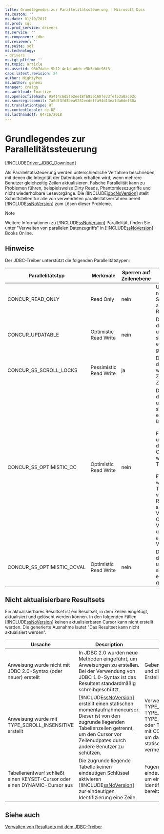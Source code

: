 ```yaml
---
title: Grundlegendes zur Parallelitätssteuerung | Microsoft Docs
ms.custom: ''
ms.date: 01/19/2017
ms.prod: sql
ms.prod_service: drivers
ms.service: ''
ms.component: jdbc
ms.reviewer: ''
ms.suite: sql
ms.technology:
- drivers
ms.tgt_pltfrm: ''
ms.topic: article
ms.assetid: 98b7dabe-9b12-4e1d-adeb-e5b5cb0c96f3
caps.latest.revision: 24
author: MightyPen
ms.author: genemi
manager: craigg
ms.workload: Inactive
ms.openlocfilehash: 9a414c6d5fe2ee18fb83e168fe33fef53a0ac02c
ms.sourcegitcommit: 7a6df3fd5bea9282ecdeffa94d13ea1da6def80a
ms.translationtype: HT
ms.contentlocale: de-DE
ms.lasthandoff: 04/16/2018
---
```

# <a name="understanding-concurrency-control"></a>Grundlegendes zur Parallelitätssteuerung
[!INCLUDE[Driver_JDBC_Download](../../includes/driver_jdbc_download.md)]

  Als Parallelitätssteuerung werden unterschiedliche Verfahren beschrieben, mit denen die Integrität der Datenbank erhalten wird, wenn mehrere Benutzer gleichzeitig Zeilen aktualisieren. Falsche Parallelität kann zu Problemen führen, beispielsweise Dirty Reads, Phantomlesezugriffe und nicht wiederholbare Lesevorgänge. Die [!INCLUDE[jdbcNoVersion](../../includes/jdbcnoversion_md.md)] stellt Schnittstellen für alle von verwendeten parallelitätsverfahren bereit [!INCLUDE[ssNoVersion](../../includes/ssnoversion_md.md)] zum Lösen dieser Probleme.  
  
> [!NOTE]  
>  Weitere Informationen zu [!INCLUDE[ssNoVersion](../../includes/ssnoversion_md.md)] Parallelität, finden Sie unter "Verwalten von parallelen Datenzugriffs" in [!INCLUDE[ssNoVersion](../../includes/ssnoversion_md.md)] Books Online.  
  
## <a name="remarks"></a>Hinweise  
 Der JDBC-Treiber unterstützt die folgenden Parallelitätstypen:  
  
|Parallelitätstyp|Merkmale|Sperren auf Zeilenebene|Description|  
|----------------------|---------------------|---------------|-----------------|  
|CONCUR_READ_ONLY|Read Only|nein|Updates über den Cursor sind nicht zulässig; es werden keine Sperren für die Zeilen aufrechterhalten, aus denen das Resultset besteht.|  
|CONCUR_UPDATABLE|Optimistic Read Write|nein|Die Datenbank geht davon aus, dass Zeilenkonflikte unwahrscheinlich, aber möglich sind. Zeilenintegrität wird mit einem Timestampvergleich geprüft.|  
|CONCUR_SS_SCROLL_LOCKS|Pessimistic Read Write|ja|Die Datenbank geht davon aus, dass Zeilenkonflikte wahrscheinlich sind. Zeilenintegrität wird mit Zeilensperren sichergestellt.|  
|CONCUR_SS_OPTIMISTIC_CC|Optimistic Read Write|nein|Die Datenbank geht davon aus, dass Zeilenkonflikte unwahrscheinlich, aber möglich sind. Zeilenintegrität wird mit einem Timestampvergleich überprüft.<br /><br /> Für [!INCLUDE[ssVersion2005](../../includes/ssversion2005_md.md)] und höher, der Server ändert sich dies in CONCUR_SS_OPTIMISTIC_CCVAL, wenn die Tabelle keine Timestamp-Spalte enthält.<br /><br /> Für [!INCLUDE[ssVersion2000](../../includes/ssversion2000_md.md)], wenn die zugrunde liegende Tabelle eine Timestamp-Spalte verfügt, wird OPTIMISTIC WITH ROW VERSIONING verwendet, auch wenn OPTIMISTIC WITH VALUES angegeben ist. Wenn OPTIMISTIC WITH ROW VERSIONING angegeben wurde und die Tabelle keine Timestamps aufweist, wird OPTIMISTIC WITH VALUES verwendet.|  
|CONCUR_SS_OPTIMISTIC_CCVAL|Optimistic Read Write|nein|Die Datenbank geht davon aus, dass Zeilenkonflikte unwahrscheinlich, aber möglich sind. Zeilenintegrität wird mit einem Zeilendatenvergleich geprüft.|  
  
## <a name="result-sets-that-are-not-updateable"></a>Nicht aktualisierbare Resultsets  
 Ein aktualisierbares Resultset ist ein Resultset, in dem Zeilen eingefügt, aktualisiert und gelöscht werden können. In den folgenden Fällen [!INCLUDE[ssNoVersion](../../includes/ssnoversion_md.md)] keinen aktualisierbaren Cursor kann nicht erstellt werden. Die generierte Ausnahme lautet "Das Resultset kann nicht aktualisiert werden".  
  
|Ursache|Description|Remedy|  
|-----------|-----------------|------------|  
|Anweisung wurde nicht mit JDBC 2.0-Syntax (oder neuer) erstellt|In JDBC 2.0 wurden neue Methoden eingeführt, um Anweisungen zu erstellen. Bei der Verwendung von JDBC 1.0-Syntax ist das Resultset standardmäßig schreibgeschützt.|Geben Sie den Resultsettyp und die Parallelität beim Erstellen der Anweisung an.|  
|Anweisung wurde mit TYPE_SCROLL_INSENSITIVE erstellt|[!INCLUDE[ssNoVersion](../../includes/ssnoversion_md.md)] erstellt einen statischen momentaufnahmencursor. Dieser ist von den zugrunde liegenden Tabellenzeilen getrennt, um den Cursor vor Zeilenudpates durch andere Benutzer zu schützen.|Verwenden Sie TYPE_SCROLL_SENSITIVE, TYPE_SS_SCROLL_KEYSET, TYPE_SS_SCROLL_DYNAMIC oder TYPE_FORWARD_ONLY mit CONCUR_UPDATABLE, um das Erstellen eines statischen Cursors zu vermeiden.|  
|Tabellenentwurf schließt einen KEYSET-Cursor oder einen DYNAMIC-Cursor aus|Die zugrunde liegende Tabelle keinen eindeutigen Schlüssel aktivieren [!INCLUDE[ssNoVersion](../../includes/ssnoversion_md.md)] zur eindeutigen Identifizierung eine Zeile.|Fügen Sie der Tabelle eindeutige Schlüssel hinzu, um eine eindeutige Identifikation jeder Zeile bereitzustellen.|  
  
## <a name="see-also"></a>Siehe auch  
 [Verwalten von Resultsets mit dem JDBC-Treiber](../../connect/jdbc/managing-result-sets-with-the-jdbc-driver.md)  
  
  

